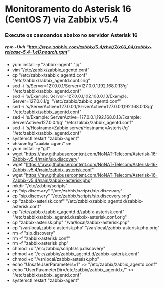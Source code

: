 # Monitoramento do Asterisk 16 (CentOS 7) via Zabbix v5.4

### Execute os camoandos abaixo no servidor Asterisk 16

##### rpm -Uvh "http://repo.zabbix.com/zabbix/5.4/rhel/7/x86_64/zabbix-release-5.4-1.el7.noarch.rpm"
- yum install -y "zabbix-agent" "jq"
- vim "/etc/zabbix/zabbix_agentd.conf"
- cp "/etc/zabbix/zabbix_agentd.conf" "/etc/zabbix/zabbix_agentd.conf.orig"
- sed -i 's/Server=127.0.0.1/Server=127.0.0.1,192.168.0.13/g' "/etc/zabbix/zabbix_agentd.conf"
- sed -i 's/Example: Server=127.0.0.1,192.168.0.13/Example: Server=127.0.0.1/g' "/etc/zabbix/zabbix_agentd.conf"
- sed -i 's/ServerActive=127.0.0.1/ServerActive=127.0.0.1,192.168.0.13/g' "/etc/zabbix/zabbix_agentd.conf"
- sed -i 's/Example: ServerActive=127.0.0.1,192.168.0.13/Example: ServerActive=127.0.0.1/g' "/etc/zabbix/zabbix_agentd.conf"
- sed -i 's/Hostname=Zabbix server/Hostname=Asterisk/g' "/etc/zabbix/zabbix_agentd.conf"
- systemctl restart "zabbix-agent"
- chkconfig "zabbix-agent" on
- yum install -y "git"
- wget "https://raw.githubusercontent.com/NoNAT-Telecom/Asterisk-16-Zabbix-v5.4/main/sip.discovery"
- wget "https://raw.githubusercontent.com/NoNAT-Telecom/Asterisk-16-Zabbix-v5.4/main/zabbix-asterisk.conf"
- wget "https://raw.githubusercontent.com/NoNAT-Telecom/Asterisk-16-Zabbix-v5.4/main/zabbix-asterisk.php"
- mkdir "/etc/zabbix/scripts"
- cp "sip.discovery" "/etc/zabbix/scripts/sip.discovery"
- cp "sip.discovery" "/etc/zabbix/scripts/sip.discovery.orig"
- cp "zabbix-asterisk.conf" "/etc/zabbix/zabbix_agentd.d/zabbix-asterisk.conf"
- cp "/etc/zabbix/zabbix_agentd.d/zabbix-asterisk.conf" "/etc/zabbix/zabbix_agentd.d/zabbix-asterisk.conf.orig"
- cp "zabbix-asterisk.php" "/var/local/zabbix-asterisk.php"
- cp "/var/local/zabbix-asterisk.php" "/var/local/zabbix-asterisk.php.orig"
- rm -f "sip.discovery"
- rm -f "zabbix-asterisk.conf"
- rm -f "zabbix-asterisk.php"
- chmod +x "/etc/zabbix/scripts/sip.discovery"
- chmod +x "/etc/zabbix/zabbix_agentd.d/zabbix-asterisk.conf"
- chmod +x "/var/local/zabbix-asterisk.php"
- echo "UnsafeUserParameters=1" >> "/etc/zabbix/zabbix_agentd.conf"
- echo "UserParameterDir=/etc/zabbix/zabbix_agentd.d/" >> "/etc/zabbix/zabbix_agentd.conf"
- systemctl restart "zabbix-agent"
